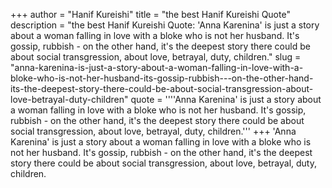 +++
author = "Hanif Kureishi"
title = "the best Hanif Kureishi Quote"
description = "the best Hanif Kureishi Quote: 'Anna Karenina' is just a story about a woman falling in love with a bloke who is not her husband. It's gossip, rubbish - on the other hand, it's the deepest story there could be about social transgression, about love, betrayal, duty, children."
slug = "anna-karenina-is-just-a-story-about-a-woman-falling-in-love-with-a-bloke-who-is-not-her-husband-its-gossip-rubbish---on-the-other-hand-its-the-deepest-story-there-could-be-about-social-transgression-about-love-betrayal-duty-children"
quote = ''''Anna Karenina' is just a story about a woman falling in love with a bloke who is not her husband. It's gossip, rubbish - on the other hand, it's the deepest story there could be about social transgression, about love, betrayal, duty, children.'''
+++
'Anna Karenina' is just a story about a woman falling in love with a bloke who is not her husband. It's gossip, rubbish - on the other hand, it's the deepest story there could be about social transgression, about love, betrayal, duty, children.
